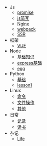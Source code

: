 <!-- [//]: [首页](/) -->
* Js
    * [promise](markdown/JS/promise)
    * [js简写](markdown/JS/简写)
    * [Nginx](markdown/other/nginx)
    * [webpack](markdown/JS/webpack)
    * [SSR](markdown/JS/ssr)
* 框架
    * [VUE](markdown/Frame/vue)
* Node
    * [基础知识](markdown/Node/node)
    * [express基础](markdown/Node/express)
    * [egg](markdown/Node/egg)
* Python
    * [基础](markdown/Python/python)
    * [lesson1](markdown/Python/lesson1)
* Linux
    * [命令](markdown/Linux/linux)
    * [文件操作](markdown/Linux/file)
    * [其他](markdown/Linux/other)
* 日常
    * [记录](markdown/js/index)
    * [读书](markdown/Book/index)
* 杂记
    * [Life](markdown/Other/other)